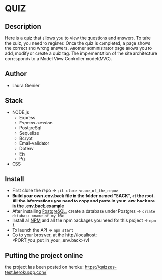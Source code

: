# QUIZ

## Description

Here is a quiz that allows you to view the questions and answers. To take the quiz, you need to register. Once the quiz is completed, a page shows the correct and wrong answers. Another administrator page allows you to add, modify or create a quiz tag.
The implementation of the site architecture corresponds to a Model View Controller model(MVC).

## Author

* Laura Grenier

## Stack

  * NODE.js
    * Express
    * Express-session
    * PostgreSql
    * Sequelize
    * Bcrypt
    * Email-validator
    * Dotenv
    * Ejs
    * Pg
  * CSS
  
## Install

* First clone the repo => ```git clone <name_of_the_repo>```
* **Build your own .env.back file in the folder named "BACK", at the root. All the informations you need to copy and paste in your .env.back are in the .env.back.example**
* After installing [PostgreSQL](https://www.postgresql.org/download/), create a database under Postgres => ``` create database <name_of_my_DB> ```
* Install all [NPM](https://www.npmjs.com/) and all the npm packages you need for this project => ``` npm i ```
* To launch the API => ``` npm start ```
* Go to your broswer, at the http://localhost:<PORT_you_put_in_your_.env.back>/v1

## Putting the project online

the project has been posted on heroku: https://quizzes-test.herokuapp.com/